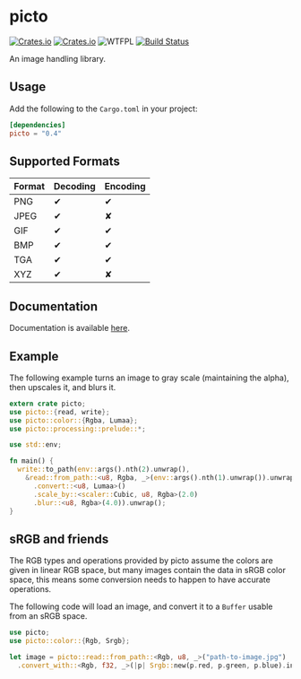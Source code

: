 picto
=====
[![Crates.io](https://img.shields.io/crates/v/picto.svg)](https://crates.io/crates/picto) [![Crates.io](https://img.shields.io/crates/d/picto.svg)](https://crates.io/crates/picto) ![WTFPL](http://img.shields.io/badge/license-WTFPL-blue.svg) [![Build Status](https://api.travis-ci.org/kbknapp/clap-rs.svg?branch=master)](https://travis-ci.org/meh/rust-picto)

An image handling library.

Usage
-----
Add the following to the `Cargo.toml` in your project:

```toml
[dependencies]
picto = "0.4"
```

Supported Formats
-----------------
| Format | Decoding | Encoding |
|--------|----------|----------|
| PNG    | ✔        | ✔        |
| JPEG   | ✔        | ✘        |
| GIF    | ✔        | ✔        |
| BMP    | ✔        | ✔        |
| TGA    | ✔        | ✔        |
| XYZ    | ✔        | ✘        |

Documentation
-------------
Documentation is available [here](https://docs.rs/picto).

Example
-------
The following example turns an image to gray scale (maintaining the alpha),
then upscales it, and blurs it.

```rust
extern crate picto;
use picto::{read, write};
use picto::color::{Rgba, Lumaa};
use picto::processing::prelude::*;

use std::env;

fn main() {
  write::to_path(env::args().nth(2).unwrap(),
    &read::from_path::<u8, Rgba, _>(env::args().nth(1).unwrap()).unwrap()
      .convert::<u8, Lumaa>()
      .scale_by::<scaler::Cubic, u8, Rgba>(2.0)
      .blur::<u8, Rgba>(4.0)).unwrap();
}
```

sRGB and friends
----------------
The RGB types and operations provided by picto assume the colors are given in
linear RGB space, but many images contain the data in sRGB color space, this
means some conversion needs to happen to have accurate operations.

The following code will load an image, and convert it to a `Buffer` usable from
an sRGB space.

```rust
use picto;
use picto::color::{Rgb, Srgb};

let image = picto::read::from_path::<Rgb, u8, _>("path-to-image.jpg")
  .convert_with::<Rgb, f32, _>(|p| Srgb::new(p.red, p.green, p.blue).into());
```
